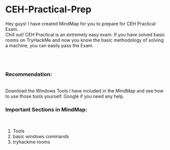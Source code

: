 # CEH-Practical-Prep

Hey guys! I have created MindMap for you to prepare for CEH Practical Exam. 
<br>
Chill out! CEH Practical is an extremely easy exam. If you have solved basic rooms on TryHackMe and now you know the basic methodology of solving a machine, you can easily pass the Exam. 

<br>
<br>

<b><h3>Recommendation:</b></h3><br>
Download the Windows Tools I have included in the MindMap and see how to use those tools yourself. Google if you need any help.

<b><h3>Important Sections in MindMap:</b></h3><br>
1. Tools
2. basic windows commands
3. tryhackme rooms
